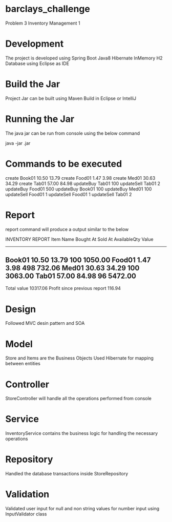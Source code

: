 # barclays_challenge
Problem 3 Inventory Management 1

# Development
The project is developed using 
  Spring Boot
  Java8
  Hibernate
  InMemory H2 Database 
  using Eclipse as IDE

# Build the Jar
Project Jar can be built using Maven Build in Eclipse or IntelliJ 

# Running the Jar
The java jar can be run from console using the below command

java -jar <project-filename>.jar

# Commands to be executed 
create Book01 10.50 13.79
create Food01 1.47 3.98
create Med01 30.63 34.29
create Tab01 57.00 84.98
updateBuy Tab01 100
updateSell Tab01 2
updateBuy Food01 500
updateBuy Book01 100
updateBuy Med01 100
updateSell Food01 1
updateSell Food01 1
updateSell Tab01 2

# Report 
report command will produce a output similar to the below

INVENTORY REPORT
Item Name 	Bought At    	Sold At       	AvailableQty    	Value
--------- 	---------    	-------       	-----------     	-------
Book01    	10.50          	13.79               	100    	1050.00
Food01     	1.47           	3.98               	498     	732.06
Med01     	30.63          	34.29               	100    	3063.00
Tab01     	57.00          	84.98                	96    	5472.00
---------------------------------------------------------------------------
Total value                                                     	10317.06
Profit since previous report                                      	116.94


# Design 
Followed MVC desin pattern and SOA 

# Model
Store and Items are the Business Objects
Used Hibernate for mapping between entities

# Controller
StoreController will handle all the operations performed from console

# Service
InventoryService contains the business logic for handling the necessary operations

# Repository
Handled the database transactions inside StoreRepository

# Validation 
Validated user input for null and non string values for number input using InputValidator class



